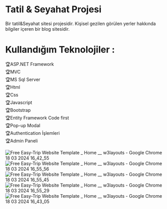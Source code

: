 # Tatil & Seyahat Projesi
Bir tatil&Seyahat sitesi projesidir. Kişisel gezilen görülen yerler hakkında bilgiler içeren bir blog sitesidir. <br> 


# Kullandığım Teknolojiler : <br>
🏆ASP.NET Framework <br>
🏆MVC <br>
🏆MS Sql Server <br>
🏆Html <br>
🏆Css <br>
🏆Javascript <br>
🏆Bootstrap <br>
🏆Entity Framework Code first <br>
🏆Pop-up Modal <br>
🏆Authentication İşlemleri <br>
🏆Admin Paneli <br>

![Free Easy-Trip Website Template _ Home __ w3layouts - Google Chrome 18 03 2024 16_42_55](https://github.com/Mustafacalkan/TravelTripProje/assets/128996142/090e2b33-bcdd-4973-ac86-271fa3455827)
![Free Easy-Trip Website Template _ Home __ w3layouts - Google Chrome 18 03 2024 16_55_56](https://github.com/Mustafacalkan/TravelTripProje/assets/128996142/a585ed58-0249-4f54-91f0-ee00cdf5e61f)
![Free Easy-Trip Website Template _ Home __ w3layouts - Google Chrome 18 03 2024 16_55_45](https://github.com/Mustafacalkan/TravelTripProje/assets/128996142/0fb8ac83-70a4-407d-a7e0-02cfdf48d201)
![Free Easy-Trip Website Template _ Home __ w3layouts - Google Chrome 18 03 2024 16_55_29](https://github.com/Mustafacalkan/TravelTripProje/assets/128996142/77c42001-8e17-45b2-bf71-054644294561)
![Free Easy-Trip Website Template _ Home __ w3layouts - Google Chrome 18 03 2024 16_43_05](https://github.com/Mustafacalkan/TravelTripProje/assets/128996142/c2f8ad4d-b2c8-452a-91be-11a1e505f676)
